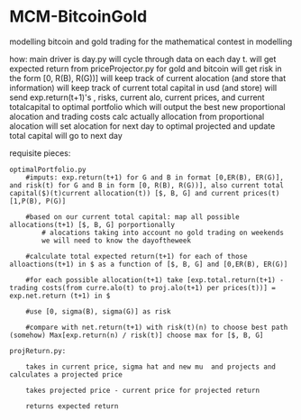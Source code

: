 # MCM-BitcoinGold
modelling bitcoin and gold trading for the mathematical contest in modelling

how: 
main driver is day.py
        will cycle through data on each day t.
        will get expected return from priceProjector.py for gold and bitcoin
        will get risk in the form [0, R(B), R(G))]
        will keep track of current alocation (and store that information)
        will keep track of current total capital in usd (and store)
        will send exp.return(t+1)'s , risks, current alo, current prices, and current totalcapital to optimal portfolio which will output the best new proportional alocation and trading costs
        calc actually allocation from proportional alocation
        will set alocation for next day to optimal projected and update total capital 
        will go to next day

requisite pieces:

    optimalPortfolio.py
        #imputs: exp.return(t+1) for G and B in format [0,ER(B), ER(G)], and risk(t) for G and B in form [0, R(B), R(G))], also current total capital($)(t)current allocation(t)) [$, B, G] and current prices(t) [1,P(B), P(G)] 

        #based on our current total capital: map all possible allocations(t+1) [$, B, G] porportionally
            # alocations taking into account no gold trading on weekends
            we will need to know the dayoftheweek

        #calculate total expected return(t+1) for each of those alloactions(t+1) in $ as a function of [$, B, G] and [0,ER(B), ER(G)]

        #for each possible allocation(t+1) take [exp.total.return(t+1) - trading costs(from curre.alo(t) to proj.alo(t+1) per prices(t))] = exp.net.return (t+1) in $

        #use [0, sigma(B), sigma(G)] as risk

        #compare with net.return(t+1) with risk(t)(n) to choose best path (somehow) Max[exp.return(n) / risk(t)] choose max for [$, B, G]

    projReturn.py:

        takes in current price, sigma hat and new mu  and projects and calculates a projected price

        takes projected price - current price for projected return

        returns expected return



    





